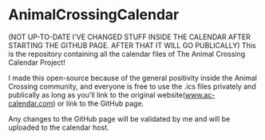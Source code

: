 # AnimalCrossingCalendar
(NOT UP-TO-DATE I'VE CHANGED STUFF INSIDE THE CALENDAR AFTER STARTING THE GITHUB PAGE. AFTER THAT IT WILL GO PUBLICALLY)
This is the repository containing all the calendar files of The Animal Crossing Calendar Project!

I made this open-source because of the general positivity inside the Animal Crossing community, and everyone is free to use the .ics files privately and publically as long as you'll link to the original website(www.ac-calendar.com) or link to the GitHub page.

Any changes to the GitHub page will be validated by me and will be uploaded to the calendar host.
